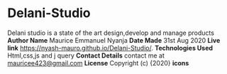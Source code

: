 # Delani-Studio
Delani studio is a state of the art design,develop and manage products
**Author Name**
Maurice Emmanuel Nyanja
**Date Made**
31st Aug 2020
**Live link**
https://nyash-mauro.github.io/Delani-Studio/.
**Technologies Used**
Html,css,js and j query
**Contact Details**
contact me at mauricee423@gmail.com
**License**
Copyright (c) {2020} **icons**
